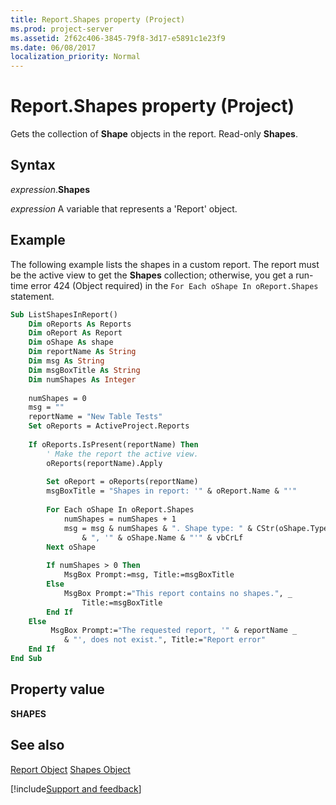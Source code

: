 ```yaml
---
title: Report.Shapes property (Project)
ms.prod: project-server
ms.assetid: 2f62c406-3845-79f8-3d17-e5891c1e23f9
ms.date: 06/08/2017
localization_priority: Normal
---
```



# Report.Shapes property (Project)
Gets the collection of  **Shape** objects in the report. Read-only **Shapes**.

## Syntax

_expression_.**Shapes**

 _expression_ A variable that represents a 'Report' object.


## Example

The following example lists the shapes in a custom report. The report must be the active view to get the  **Shapes** collection; otherwise, you get a run-time error 424 (Object required) in the `For Each oShape In oReport.Shapes` statement.


```vb
Sub ListShapesInReport()
    Dim oReports As Reports
    Dim oReport As Report
    Dim oShape As shape
    Dim reportName As String
    Dim msg As String
    Dim msgBoxTitle As String
    Dim numShapes As Integer
    
    numShapes = 0
    msg = ""
    reportName = "New Table Tests"
    Set oReports = ActiveProject.Reports
    
    If oReports.IsPresent(reportName) Then
        ' Make the report the active view.
        oReports(reportName).Apply
        
        Set oReport = oReports(reportName)
        msgBoxTitle = "Shapes in report: '" & oReport.Name & "'"
    
        For Each oShape In oReport.Shapes
            numShapes = numShapes + 1
            msg = msg & numShapes & ". Shape type: " & CStr(oShape.Type) _
                & ", '" & oShape.Name & "'" & vbCrLf
        Next oShape
        
        If numShapes > 0 Then
            MsgBox Prompt:=msg, Title:=msgBoxTitle
        Else
            MsgBox Prompt:="This report contains no shapes.", _
                Title:=msgBoxTitle
        End If
    Else
         MsgBox Prompt:="The requested report, '" & reportName _
            & "', does not exist.", Title:="Report error"
    End If
End Sub
```


## Property value

 **SHAPES**


## See also


[Report Object](Project.report.md)
[Shapes Object](Project.shape.md)

[!include[Support and feedback](~/includes/feedback-boilerplate.md)]